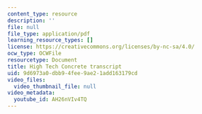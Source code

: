 ```yaml
---
content_type: resource
description: ''
file: null
file_type: application/pdf
learning_resource_types: []
license: https://creativecommons.org/licenses/by-nc-sa/4.0/
ocw_type: OCWFile
resourcetype: Document
title: High Tech Concrete transcript
uid: 9d6973a0-dbb9-4fee-9ae2-1add163179cd
video_files:
  video_thumbnail_file: null
video_metadata:
  youtube_id: AH26nVIv4TQ
---
```

